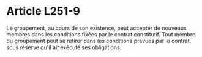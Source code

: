 # Article L251-9

Le groupement, au cours de son existence, peut accepter de nouveaux membres dans les conditions fixées par le contrat constitutif.   Tout membre du groupement peut se retirer dans les conditions prévues par le contrat, sous réserve qu'il ait exécuté ses obligations.